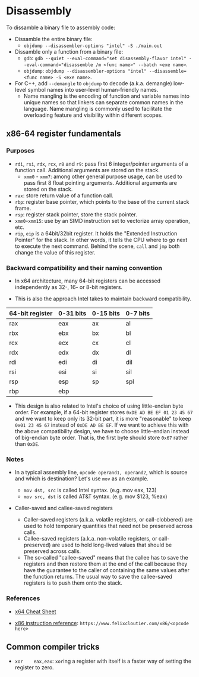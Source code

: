 # Disassembly

To dissamble a binary file to assembly code:

* Dissamble the entire binary file:
    * `objdump --disassembler-options "intel" -S ./main.out`
* Dissamble only a function from a binary file:
    * `gdb`: `gdb --quiet --eval-command="set disassembly-flavor intel" --eval-command="disassemble /m <func name>" --batch <exe name>`.
    * `objdump`: `objdump --disassembler-options "intel" --disassemble=<func name> -S <exe name>`.
* For C++, add `--demangle` to `objdump` to decode (a.k.a. demangle) low-level symbol names into user-level
human-friendly names.
    * Name mangling is the encoding of function and variable names into unique names so that linkers can separate
    common names in the language. Name mangling is commonly used to facilitate the overloading feature and
    visibility within different scopes.

## x86-64 register fundamentals


### Purposes
* `rdi`, `rsi`, `rdx`, `rcx`, `r8` and `r9`: pass first 6 integer/pointer arguments of a function call.
Additional arguments are stored on the stack.
    * `xmm0` - `xmm7`: among other general purpose usage, can be used to pass first 8 float pointing arguments.
    Additional arguments are stored on the stack.
* `rax`: store return value of a function call.
* `rbp`: register base pointer, which points to the base of the current stack frame.
* `rsp`: register stack pointer, store the stack pointer.
* `xmm0`-`xmm15`: use by an SIMD instruction set to vectorize array operation, etc.
* `rip`, `eip` is a 64bit/32bit register. It holds the "Extended Instruction Pointer" for the stack. In other words,
it tells the CPU where to go next to execute the next command. Behind the scene, `call` and `jmp` both change the
value of this register.

### Backward compatibility and their naming convention

* In x64 architecture, many 64-bit registers can be accessed independently as 32-, 16- or 8-bit registers.

* This is also the approach Intel takes to maintain backward compatibility.

| 64-bit register | 0-31 bits   | 0-15 bits  | 0-7 bits   |
| --------------- | ----------- |----------- |----------- |
| rax             | eax         | ax         | al         |
| rbx             | ebx         | bx         | bl         |
| rcx             | ecx         | cx         | cl         |
| rdx             | edx         | dx         | dl         |
| rdi             | edi         | di         | dil        |
| rsi             | esi         | si         | sil        |
| rsp             | esp         | sp         | spl        |
| rbp             | ebp         |            |            |

* This design is also related to Intel's choice of using little-endian byte order. For example, if a 64-bit
register stores `0xDE AD BE EF 01 23 45 67` and we want to keep only its 32-bit part, it is more "reasonable" to
keep `0x01 23 45 67` instead of `0xDE AD BE EF`. If we want to achieve this with the above compatibility design,
we have to choose little-endian instead of big-endian byte order. That is, the first byte should store `0x67`
rather than `0xDE`.

### Notes

* In a typical assembly line, `opcode operand1, operand2`, which is source and which is destination?
Let's use `mov` as an example.
    * `mov dst, src` is called Intel syntax. (e.g. mov eax, 123)
    * `mov src, dst` is called AT&T syntax. (e.g. mov $123, %eax)


* Caller-saved and callee-saved registers

    * Caller-saved registers (a.k.a. volatile registers, or call-clobbered) are used to hold temporary quantities
    that need not be preserved across calls.
    * Callee-saved registers (a.k.a. non-volatile registers, or call-preserved) are used to hold long-lived values
    that should be preserved across calls.
    * The so-called "callee-saved" means that the callee has to save the registers and then restore them at the
    end of the call because they have the guarantee to the caller of containing the same values after the
    function returns. The usual way to save the callee-saved registers is to push them onto the stack.


### References

* [x64 Cheat Sheet](https://cs.brown.edu/courses/cs033/docs/guides/x64_cheatsheet.pdf)

* [x86 instruction reference](https://www.felixcloutier.com/x86/): `https://www.felixcloutier.com/x86/<opcode here>`

## Common compiler tricks

* `xor    eax,eax`: `xor`ing a register with itself is a faster way of setting
the register to zero.
